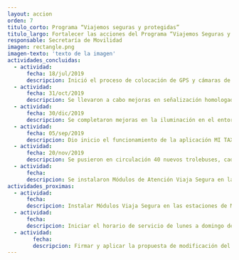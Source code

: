 ```yaml
---
layout: accion
orden: 7
titulo_corto: Programa “Viajemos seguras y protegidas”
titulo_largo: Fortalecer las acciones del Programa “Viajemos Seguras y Protegidas” en el transporte público y por plataformas
responsable: Secretaría de Movilidad
imagen: rectangle.png
imagen-texto: 'texto de la imagen'
actividades_concluidas:
  - actividad:
      fecha: 18/jul/2019
      descripcion: Inició el proceso de colocación de GPS y cámaras de seguridad en 16,000 autobuses de rutas de transporte concesionado, conectadas con el sistema del C5.
  - actividad:
      fecha: 31/oct/2019
      descripcion: Se llevaron a cabo mejoras en señalización homologada, audios, una campaña de información y se fortaleció la vigilancia para el respeto de espacios exclusivos para mujeres en Metro y Metrobús.
  - actividad:
      fecha: 30/dic/2019
      descripcion: Se completaron mejoras en la iluminación en el entorno exterior de 59 estaciones de 9 líneas de Metro, así como en Centros de Transferencia Modal.
  - actividad:
      fecha: 05/sep/2019
      descripcion: Dio inicio el funcionamiento de la aplicación MI TAXI que incluye un botón de auxilio para casos de violencia sexual y otros delitos.
  - actividad:
      fecha: 20/nov/2019
      descripcion: Se pusieron en circulación 40 nuevos trolebuses, cada uno con cuatro cámaras de seguridad, botón de pánico y sistema GPS.
  - actividad:
      fecha:
      descripcion: Se instalaron Módulos de Atención Viaja Segura en las estaciones Balderas y Pantitlán del Metro, con el objetivo de realizar acciones coordinadas entre los organismos de transporte público e instituciones responsables de la seguridad pública y de procuración de justicia para garantizar que las mujeres de la Ciudad de México viajen más seguras y libres de violencia.
actividades_proximas:
  - actividad:
      fecha:
      descripcion: Instalar Módulos Viaja Segura en las estaciones de Metro Hidalgo, Mixcoac y Pino Suárez.
  - actividad:
      fecha:
      descripcion: Iniciar el horario de servicio de lunes a domingo de 07:00 a 20:00 horas en los 5 Módulos de Atención.
  - actividad:
        fecha:
        descripcion: Firmar y aplicar la propuesta de modificación del Convenio de Colaboración Interinstitucional para la Ejecución del Programa de Seguridad de las Mujeres en los Medios de Transporte Público de Pasajeros en la Ciudad de México “Viajemos Seguras” que fue remitida a las 10 instituciones de Gobierno que lo integran y al Consejo Ciudadano para sus observaciones
---
```

